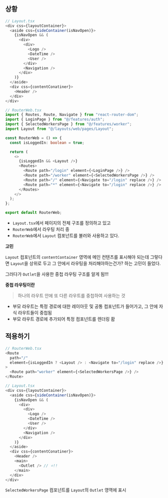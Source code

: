## 상황

```ts
// Layout.tsx
<div css={layoutContainer}>
  <aside css={sideContainer(isNavOpen)}>
    {isNavOpen && (
      <div>
        <div>
          <Logo />
          <DateTime />
          <User />
        </div>
        <Navigation />
      </div>
    )}
  </aside>
  <div css={contentConatiner}>
    <Header />
  </div>
</div>
```

```ts
// RouterWeb.tsx
import { Routes, Route, Navigate } from "react-router-dom";
import { LoginPage } from "@/features/auth";
import { SelectedWorkersPage } from "@/features/worker";
import Layout from "@/layouts/web/pages/Layout";

const RouterWeb = () => {
  const isLoggedIn: boolean = true;

  return (
    <>
      {isLoggedIn && <Layout />}
      <Routes>
        <Route path="/login" element={<LoginPage />} />
        <Route path="/worker" element={<SelectedWorkersPage />} />
        <Route path="/" element={<Navigate to="/login" replace />} />
        <Route path="*" element={<Navigate to="/login" replace />} />
      </Routes>
    </>
  );
};

export default RouterWeb;
```

- `Layout.tsx`에서 페이지의 전체 구조를 정의하고 있고
- `RouterWeb`에서 라우팅 처리 중
- `RouterWeb`에서 `Layout` 컴포넌트를 불러와 사용하고 있다.

**고민**

`Layout` 컴포넌트의 `contentContainer` 영역에 메인 컨텐츠를 표시해야 되는데 그렇다면 `Layout`을 상위로 두고 그 안에서 라우팅을 처리해야하는건가? 하는 고민이 들었다.

그러다가 `Outlet`을 사용한 중첩 라우팅 구조를 알게 됨!!!

**중첩 라우팅이란**

> 하나의 라우트 안에 또 다른 라우트를 중첩하여 사용하는 것

- 부모 라우트는 특정 경로에 대한 레이아웃 및 공통 컴포넌트가 들어가고, 그 안에 자식 라우트들이 중첩됨
- 부모 라우트 경로에 추가되어 특정 컴포넌트를 렌더링 홤

## 적용하기

```ts
// RouterWeb.tsx
<Route
  path="/"
  element={isLoggedIn ? <Layout /> : <Navigate to="/login" replace />}
>
  <Route path="worker" element={<SelectedWorkersPage />} />
</Route>
```

```ts
// Layout.tsx
<div css={layoutContainer}>
  <aside css={sideContainer(isNavOpen)}>
    {isNavOpen && (
      <div>
        <div>
          <Logo />
          <DateTime />
          <User />
        </div>
        <Navigation />
      </div>
    )}
  </aside>
  <div css={contentConatiner}>
    <Header />
    <main>
      <Outlet /> // ⭐!!
    </main>
  </div>
</div>
```

`SelectedWorkersPage` 컴포넌트를 `Layout`의 `Outlet` 영역에 표시
